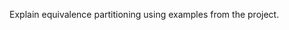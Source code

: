 <panel type="danger" header=":trophy: Can explain equivalence partitions :star:" no-close>
  <include src="../../book/testCaseDesign/equivalencePartitions/what/full.md" />
<!-- TODO: add evidence -->
</panel>

<panel type="warning" header=":trophy: Can apply EP for pure functions :star::star:" no-close>
  <include src="../../book/testCaseDesign/equivalencePartitions/basic/full.md" />
<!-- TODO: add evidence -->
</panel>

<panel type="info" header=":trophy: Can apply EP for OOP methods :star::star::star:" no-close>
  <include src="../../book/testCaseDesign/equivalencePartitions/intermediate/full.md" />
  <panel header=":dart: Evidence" expanded>

Explain equivalence partitioning using examples from the project.

  </panel>
</panel>
